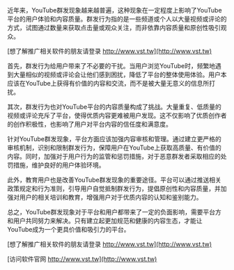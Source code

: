 近年来，YouTube群发现象越来越普遍，这种现象在一定程度上影响了YouTube平台的用户体验和内容质量。群发行为指的是一些频道或个人以大量视频或评论的方式，试图通过数量来获取点击量或观众关注，而非依靠内容质量和原创性吸引观众。

[想了解推广相关软件的朋友请登录 http://www.vst.tw](http://www.vst.tw)

首先，群发行为给用户带来了不必要的干扰。当用户浏览YouTube时，频繁地遇到大量相似的视频或评论会让他们感到困扰，降低了平台的整体使用体验。用户本应该在YouTube上获得有价值的内容和交流，而不是被大量无意义的信息所打扰。

其次，群发行为也对YouTube平台的内容质量构成了挑战。大量重复、低质量的视频或评论充斥了平台，使得优质内容更难被用户发现。这不仅影响了优质创作者的创作积极性，也影响了用户对平台内容的信任度和满意度。

针对YouTube群发现象，平台方面应该加强内容审核和管理。通过建立更严格的审核机制，识别和限制群发行为，保障用户在YouTube上获取高质量、有价值的内容。同时，加强对于用户行为的监管和惩罚措施，对于恶意群发者采取相应的处罚措施，维护良好的用户体验环境。

此外，教育用户也是改善YouTube群发现象的重要途径。平台可以通过推送相关政策规定和行为准则，引导用户自觉抵制群发行为，提倡原创性和内容质量，并加强对用户的相关培训和教育，增强用户对于优质内容的认知和鉴别能力。

总之，YouTube群发现象对于平台和用户都带来了一定的负面影响，需要平台方和用户共同努力来解决。只有建立起更加规范和健康的内容生态，才能让YouTube成为一个更具价值和吸引力的平台。

[想了解推广相关软件的朋友请登录 http://www.vst.tw](http://www.vst.tw)


[访问软件官网 http://www.vst.tw](http://www.vst.tw)

